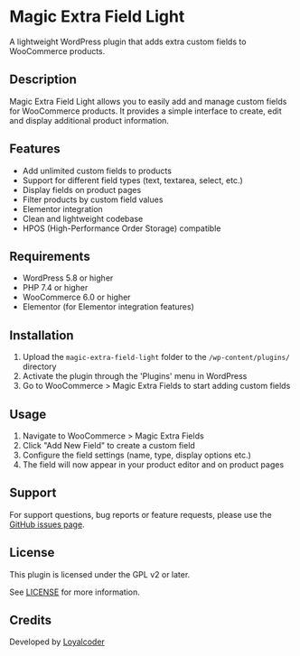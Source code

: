 # Magic Extra Field Light

A lightweight WordPress plugin that adds extra custom fields to WooCommerce products.

## Description

Magic Extra Field Light allows you to easily add and manage custom fields for WooCommerce products. It provides a simple interface to create, edit and display additional product information.

## Features

- Add unlimited custom fields to products
- Support for different field types (text, textarea, select, etc.)
- Display fields on product pages
- Filter products by custom field values
- Elementor integration
- Clean and lightweight codebase
- HPOS (High-Performance Order Storage) compatible

## Requirements

- WordPress 5.8 or higher
- PHP 7.4 or higher
- WooCommerce 6.0 or higher
- Elementor (for Elementor integration features)

## Installation

1. Upload the `magic-extra-field-light` folder to the `/wp-content/plugins/` directory
2. Activate the plugin through the 'Plugins' menu in WordPress
3. Go to WooCommerce > Magic Extra Fields to start adding custom fields

## Usage

1. Navigate to WooCommerce > Magic Extra Fields
2. Click "Add New Field" to create a custom field
3. Configure the field settings (name, type, display options etc.)
4. The field will now appear in your product editor and on product pages

## Support

For support questions, bug reports or feature requests, please use the [GitHub issues page](https://github.com/loyalcoder/magic-extra-field-light/issues).

## License

This plugin is licensed under the GPL v2 or later.

See [LICENSE](https://www.gnu.org/licenses/gpl-2.0.html) for more information.

## Credits

Developed by [Loyalcoder](https://loyalcoder.com)
